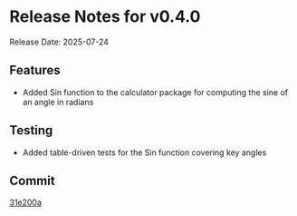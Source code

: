 # Release Notes for v0.4.0

Release Date: 2025-07-24

## Features

- Added Sin function to the calculator package for computing the sine of an angle in radians

## Testing

- Added table-driven tests for the Sin function covering key angles

## Commit

[31e200a](https://github.com/PingDavidR/go-release-test/commit/31e200a)
